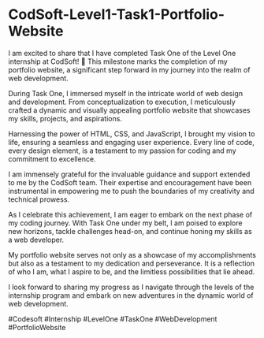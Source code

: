 # CodSoft-Level1-Task1-Portfolio-Website
I am excited to share that I have completed Task One of the Level One internship at CodSoft! 🎉 This milestone marks the completion of my portfolio website, a significant step forward in my journey into the realm of web development.

During Task One, I immersed myself in the intricate world of web design and development. From conceptualization to execution, I meticulously crafted a dynamic and visually appealing portfolio website that showcases my skills, projects, and aspirations.

Harnessing the power of HTML, CSS, and JavaScript, I brought my vision to life, ensuring a seamless and engaging user experience. Every line of code, every design element, is a testament to my passion for coding and my commitment to excellence.

I am immensely grateful for the invaluable guidance and support extended to me by the CodSoft team. Their expertise and encouragement have been instrumental in empowering me to push the boundaries of my creativity and technical prowess.

As I celebrate this achievement, I am eager to embark on the next phase of my coding journey. With Task One under my belt, I am poised to explore new horizons, tackle challenges head-on, and continue honing my skills as a web developer.

My portfolio website serves not only as a showcase of my accomplishments but also as a testament to my dedication and perseverance. It is a reflection of who I am, what I aspire to be, and the limitless possibilities that lie ahead.

I look forward to sharing my progress as I navigate through the levels of the internship program and embark on new adventures in the dynamic world of web development.


#Codesoft #Internship #LevelOne #TaskOne #WebDevelopment #PortfolioWebsite


